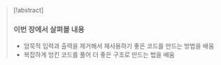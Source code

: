 >[!abstract]
>### 이번 장에서 살펴볼 내용
>- 암묵적 입력과 출력을 제거해서 재사용하기 좋은 코드를 만드는 방법을 배움
>- 복잡하게 엉킨 코드를 풀어 더 좋은 구조로 만드는 법을 배움